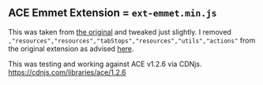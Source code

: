 ## ACE Emmet Extension = `ext-emmet.min.js`

This was taken from [the original](https://raw.githubusercontent.com/ajaxorg/ace-builds/master/src-min-noconflict/ext-emmet.js) and tweaked just slightly. I removed `,"resources","resources","tabStops","resources","utils","actions"` from the original extension as advised [here](https://github.com/ajaxorg/ace/issues/2800).

This was testing and working against ACE v1.2.6 via CDNjs.
https://cdnjs.com/libraries/ace/1.2.6
